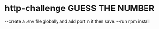 # http-challenge GUESS THE NUMBER

--create a .env file globally and add port in it then save.
--run npm install
